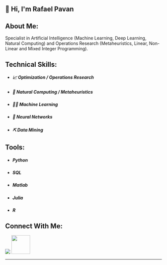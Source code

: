 <h2> 👋 Hi, I'm Rafael Pavan </h2>

## About Me:

Specialist in Artificial Intelligence (Machine Learning, Deep Learning, Natural Computing) and Operations Research (Metaheuristics, Linear, Non-Linear and Mixed Integer Programming).

## Technical Skills:

- ##### 📈 Optimization / Operations Research
- ##### 🧬 Natural Computing / Metaheuristics
- ##### 👨‍💻 Machine Learning
- ##### 🧠 Neural Networks
- ##### ⛏️ Data Mining

## Tools:

- ##### Python
- ##### SQL
- ##### Matlab
- ##### Julia
- ##### R


## Connect With Me: 
[<img src="https://img.shields.io/badge/linkedin-%230077B5.svg?&style=for-the-badge&logo=linkedin&logoColor=white" />](https://www.linkedin.com/in/engrafaelpavan/) <img src="https://media.giphy.com/media/LnQjpWaON8nhr21vNW/giphy.gif" width="60">

--------

